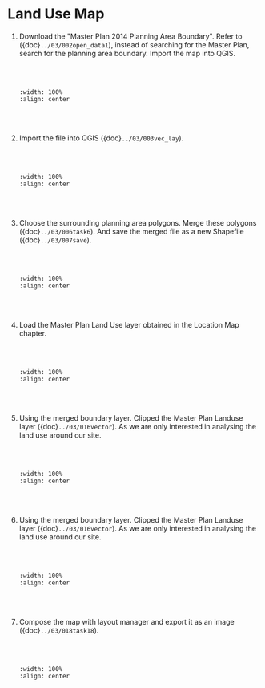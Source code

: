 # Land Use Map

1. Download the "Master Plan 2014 Planning Area Boundary". Refer to ({doc}`../03/002open_data1`), instead of searching for the Master Plan, search for the planning area boundary. Import the map into QGIS.

    <br/><br/>
    ```{image} ../../_static/021workflow23/img1.png
    :width: 100%
    :align: center
    ```
    <br/><br/>

2. Import the file into QGIS ({doc}`../03/003vec_lay`).

    <br/><br/>
    ```{image} ../../_static/021workflow23/img2.png
    :width: 100%
    :align: center
    ```
    <br/><br/>

3. Choose the surrounding planning area polygons. Merge these polygons ({doc}`../03/006task6`). And save the merged file as a new Shapefile ({doc}`../03/007save`).

    <br/><br/>
    ```{image} ../../_static/021workflow23/img3.png
    :width: 100%
    :align: center
    ```
    <br/><br/>

4. Load the Master Plan Land Use layer obtained in the Location Map chapter.

    <br/><br/>
    ```{image} ../../_static/021workflow23/img4.png
    :width: 100%
    :align: center
    ```
    <br/><br/>

5. Using the merged boundary layer. Clipped the Master Plan Landuse layer ({doc}`../03/016vector`). As we are only interested in analysing the land use around our site.

    <br/><br/>
    ```{image} ../../_static/021workflow23/img5.png
    :width: 100%
    :align: center
    ```
    <br/><br/>

6. Using the merged boundary layer. Clipped the Master Plan Landuse layer ({doc}`../03/016vector`). As we are only interested in analysing the land use around our site.

    <br/><br/>
    ```{image} ../../_static/021workflow23/img6.png
    :width: 100%
    :align: center
    ```
    <br/><br/>

7. Compose the map with layout manager and export it as an image ({doc}`../03/018task18`).

    <br/><br/>
    ```{image} ../../_static/021workflow23/img7.png
    :width: 100%
    :align: center
    ```
    <br/><br/>
